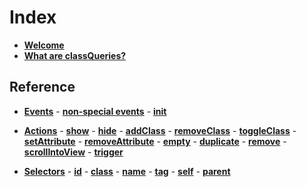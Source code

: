# Index

- **[Welcome](README.md)**
- **[What are classQueries?](what-are-classqueries.md)**

## Reference

- **[Events](events/README.md)**
      - **[non-special events](events/non-special-events.md)**
      - **[init](events/init.md)**

- **[Actions](actions/README.md)**
      - **[show](actions/show.md)**
      - **[hide](actions/hide.md)**
      - **[addClass](actions/addClass.md)**
      - **[removeClass](actions/removeClass.md)**
      - **[toggleClass](actions/toggleClass.md)**
      - **[setAttribute](actions/setAttribute.md)**
      - **[removeAttribute](actions/removeClass.md)**
      - **[empty](actions/empty.md)**
      - **[duplicate](actions/duplicate.md)**
      - **[remove](actions/remove.md)**
      - **[scrollIntoView](actions/scrollIntoView.md)**
      - **[trigger](actions/trigger.md)**

- **[Selectors](selectors/README.md)**
      - **[id](selectors/id.md)**
      - **[class](selectors/class.md)**
      - **[name](selectors/name.md)**
      - **[tag](selectors/tag.md)**
      - **[self](selectors/self.md)**
      - **[parent](selectors/parent.md)**